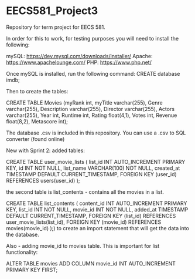 # EECS581_Project3
Repository for term project for EECS 581.

In order for this to work, for testing purposes you will need to install the following:

mySQL:  https://dev.mysql.com/downloads/installer/
Apache: https://www.apachelounge.com/
PHP:  https://www.php.net/

Once mySQL is installed, run the following command: CREATE database imdb;

Then to create the tables:

CREATE TABLE Movies (myRank int, myTitle varchar(255), Genre varchar(255), Description varchar(255), Director varchar(255), Actors varchar(255),
Year int, Runtime int, Rating float(4,1), Votes int, Revenue float(8,2), Metascore int);

The database .csv is included in this repository.  You can use a .csv to SQL converter (found online)

New with Sprint 2:  added tables:

CREATE TABLE user_movie_lists (
    list_id INT AUTO_INCREMENT PRIMARY KEY,
    id INT NOT NULL,
    list_name VARCHAR(100) NOT NULL,
    created_at TIMESTAMP DEFAULT CURRENT_TIMESTAMP,
    FOREIGN KEY (user_id) REFERENCES users(user_id)
);

the second table is list_contents - contains all the movies in a list. 
 
CREATE TABLE list_contents (     content_id INT AUTO_INCREMENT PRIMARY KEY,     list_id INT NOT NULL,     movie_id INT NOT NULL,     added_at TIMESTAMP DEFAULT CURRENT_TIMESTAMP,     FOREIGN KEY (list_id) REFERENCES user_movie_lists(list_id), FOREIGN KEY (movie_id) REFERENCES movies(movie_id) );) to create an import statement that will get the data into the database.  

Also - adding movie_id to movies table.  This is important for list functionality:

ALTER TABLE movies ADD COLUMN movie_id INT AUTO_INCREMENT PRIMARY KEY FIRST;






